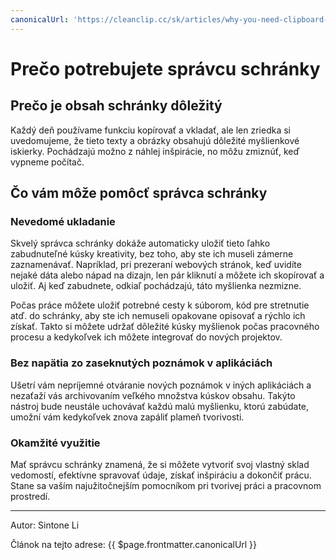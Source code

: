 ```yaml
---
canonicalUrl: 'https://cleanclip.cc/sk/articles/why-you-need-clipboard-manager'
---
```


# Prečo potrebujete správcu schránky

## Prečo je obsah schránky dôležitý
Každý deň používame funkciu kopírovať a vkladať, ale len zriedka si uvedomujeme, že tieto texty a obrázky obsahujú dôležité myšlienkové iskierky. Pochádzajú možno z náhlej inšpirácie, no môžu zmiznúť, keď vypneme počítač.

## Čo vám môže pomôcť správca schránky
### Nevedomé ukladanie
Skvelý správca schránky dokáže automaticky uložiť tieto ľahko zabudnuteľné kúsky kreativity, bez toho, aby ste ich museli zámerne zaznamenávať. Napríklad, pri prezeraní webových stránok, keď uvidíte nejaké dáta alebo nápad na dizajn, len pár kliknutí a môžete ich skopírovať a uložiť. Aj keď zabudnete, odkiaľ pochádzajú, táto myšlienka nezmizne.

Počas práce môžete uložiť potrebné cesty k súborom, kód pre stretnutie atď. do schránky, aby ste ich nemuseli opakovane opisovať a rýchlo ich získať. Takto si môžete udržať dôležité kúsky myšlienok počas pracovného procesu a kedykoľvek ich môžete integrovať do nových projektov.

### Bez napätia zo zaseknutých poznámok v aplikáciách
Ušetrí vám nepríjemné otváranie nových poznámok v iných aplikáciách a nezaťaží vás archivovaním veľkého množstva kúskov obsahu. Takýto nástroj bude neustále uchovávať každú malú myšlienku, ktorú zabúdate, umožní vám kedykoľvek znova zapáliť plameň tvorivosti.

### Okamžité využitie
Mať správcu schránky znamená, že si môžete vytvoriť svoj vlastný sklad vedomostí, efektívne spravovať údaje, získať inšpiráciu a dokončiť prácu. Stane sa vaším najužitočnejším pomocníkom pri tvorivej práci a pracovnom prostredí.


---

Autor: Sintone Li

Článok na tejto adrese: {{ $page.frontmatter.canonicalUrl }}
